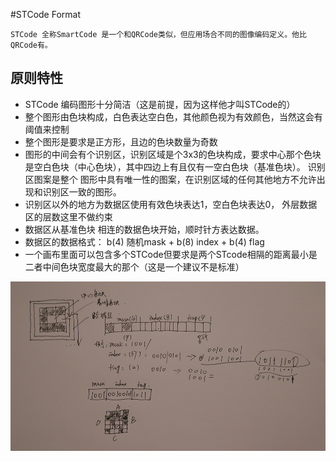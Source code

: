 #STCode Format 

    STCode 全称SmartCode 是一个和QRCode类似，但应用场合不同的图像编码定义。他比QRCode有。

## 原则特性
+ STCode 编码图形十分简洁（这是前提，因为这样他才叫STCode的）
+ 整个图形由色块构成，白色表达空白色，其他颜色视为有效颜色，当然这会有阈值来控制
+ 整个图形是要求是正方形，且边的色块数量为奇数
+ 图形的中间会有个识别区，识别区域是个3x3的色块构成，要求中心那个色块是空白色块（中心色块），其中四边上有且仅有一空白色块（基准色块）。 识别区图案是整个
图形中具有唯一性的图案，在识别区域的任何其他地方不允许出现和识别区一致的图形。
+ 识别区以外的地方为数据区使用有效色块表达1，空白色块表达0， 外层数据区的层数这里不做约束
+ 数据区从基准色块 相连的数据色块开始，顺时针方表达数据。
+ 数据区的数据格式： b(4) 随机mask + b(8) index + b(4) flag
+ 一个画布里面可以包含多个STCode但要求是两个STcode相隔的距离最小是二者中间色块宽度最大的那个（这是一个建议不是标准）

![](STCode.png)